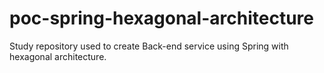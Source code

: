 # poc-spring-hexagonal-architecture
Study repository used to create Back-end service using Spring with hexagonal architecture.
